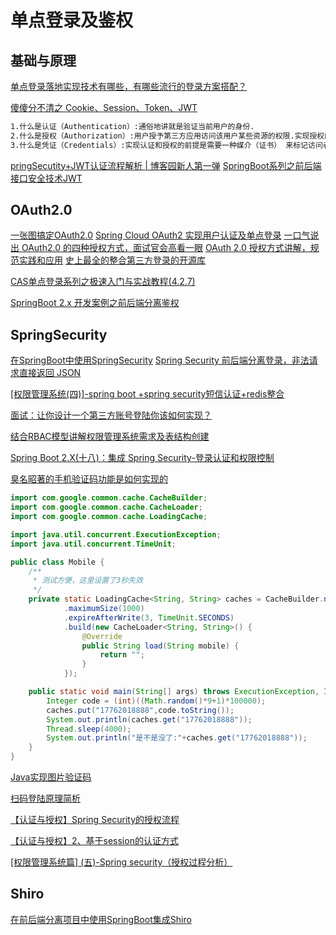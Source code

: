 # 单点登录及鉴权
## 基础与原理
[单点登录落地实现技术有哪些，有哪些流行的登录方案搭配？](https://www.cnblogs.com/icodingedu/p/11967145.html)

[傻傻分不清之 Cookie、Session、Token、JWT](https://juejin.im/post/5e055d9ef265da33997a42cc)
```markdown
1.什么是认证（Authentication）:通俗地讲就是验证当前用户的身份.
2.什么是授权（Authorization）:用户授予第三方应用访问该用户某些资源的权限.实现授权的方式有：cookie、session、token、OAuth.
3.什么是凭证（Credentials）:实现认证和授权的前提是需要一种媒介（证书） 来标记访问者的身份.
```
[pringSecutity+JWT认证流程解析 | 博客园新人第一弹](https://www.cnblogs.com/he-erduo/p/13291700.html)
[SpringBoot系列之前后端接口安全技术JWT](https://www.cnblogs.com/mzq123/p/13278935.html)
## OAuth2.0
[一张图搞定OAuth2.0](cnblogs.com/flashsun/p/7424071.html)
[Spring Cloud OAuth2 实现用户认证及单点登录](https://www.cnblogs.com/fengzheng/p/11724625.html)
[一口气说出 OAuth2.0 的四种授权方式，面试官会高看一眼](https://www.cnblogs.com/chengxy-nds/p/13261131.html)
[OAuth 2.0 授权方式讲解，规范实践和应用](https://www.cnblogs.com/lsgspace/p/13226155.html)
[史上最全的整合第三方登录的开源库](https://github.com/justauth/JustAuth)

[CAS单点登录系列之极速入门与实战教程(4.2.7)](https://www.cnblogs.com/mzq123/p/12684429.html)

[SpringBoot 2.x 开发案例之前后端分离鉴权](https://www.cnblogs.com/smallSevens/p/12712744.html)
## SpringSecurity
[在SpringBoot中使用SpringSecurity](https://www.cnblogs.com/Lyn4ever/p/12709953.html)
[Spring Security 前后端分离登录，非法请求直接返回 JSON](https://www.cnblogs.com/lenve/p/11645640.html)


[[权限管理系统(四)]-spring boot +spring security短信认证+redis整合](https://www.cnblogs.com/Ccwwlx/p/12054169.html)

[面试：让你设计一个第三方账号登陆你该如何实现？](https://www.cnblogs.com/cxydmx/p/11784713.html)

[结合RBAC模型讲解权限管理系统需求及表结构创建](https://www.cnblogs.com/zimug/p/11934852.html)

[Spring Boot 2.X(十八)：集成 Spring Security-登录认证和权限控制](https://www.cnblogs.com/zwqh/p/11934880.html)

[臭名昭著的手机验证码功能是如何实现的](https://www.cnblogs.com/smallSevens/p/12719356.html)
```java
import com.google.common.cache.CacheBuilder;
import com.google.common.cache.CacheLoader;
import com.google.common.cache.LoadingCache;

import java.util.concurrent.ExecutionException;
import java.util.concurrent.TimeUnit;

public class Mobile {
    /**
     * 测试方便，这里设置了3秒失效
     */
    private static LoadingCache<String, String> caches = CacheBuilder.newBuilder()
            .maximumSize(1000)
            .expireAfterWrite(3, TimeUnit.SECONDS)
            .build(new CacheLoader<String, String>() {
                @Override
                public String load(String mobile) {
                    return "";
                }
            });

    public static void main(String[] args) throws ExecutionException, InterruptedException {
        Integer code = (int)((Math.random()*9+1)*100000);
        caches.put("17762018888",code.toString());
        System.out.println(caches.get("17762018888"));
        Thread.sleep(4000);
        System.out.println("是不是没了:"+caches.get("17762018888"));
    }
}
```
[Java实现图片验证码](https://www.cnblogs.com/hxw6/p/10151766.html)

[扫码登陆原理简析](https://www.cnblogs.com/54chensongxia/p/12530268.html)

[【认证与授权】Spring Security的授权流程](https://www.cnblogs.com/wujiwen/p/12792094.html)

[【认证与授权】2、基于session的认证方式](https://www.cnblogs.com/wujiwen/p/12782276.html)

[[权限管理系统篇] (五)-Spring security（授权过程分析）](https://www.cnblogs.com/Ccwwlx/p/12066939.html)
## Shiro
[在前后端分离项目中使用SpringBoot集成Shiro](https://www.cnblogs.com/sword-successful/p/11093803.html)
